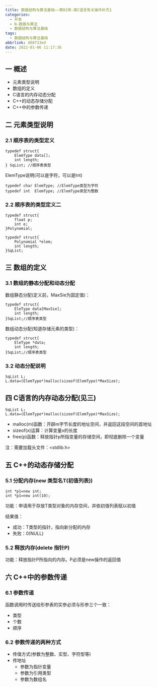```yaml
---
title: 数据结构与算法基础——第02周-类C语言有关操作补充1
categories:
  - 开发
  - N-数据与算法
  - 数据结构与算法基础
tags:
  - 数据结构与算法基础
abbrlink: d08733ed
date: 2022-01-06 11:17:36
---
```

## 一 概述

* 元素类型说明
* 数组的定义
* C语言的内存动态分配
* C++的动态存储分配
* C++中的参数传递

<!--more-->

## 二 元素类型说明

### 2.1 顺序表的类型定义

```
typedef struct{
	ElemType data[];
	int length;
} SqList; //顺序表类型
```

ElemType说明(可以是字符，可以是Int)

```
typedef char ElemType; //ElemType类型为字符
typedef int  ElemType; //ElemType类型为整数
```

### 2.2 顺序表的类型定义二

```
typedef struct{
	float p;
	int e;
}Polynomial;

typedef struct{
	Polynomial *elem;
	int length;
}SqList;
```

## 三 数组的定义

### 3.1 数组的静态分配和动态分配

数组静态分配(定义前，MaxSie为固定值)：

```
typedef struct{
	EleType data[MaxSie];
	int length;
}SqList;//顺序表类型
```

数组动态分配(知道存储元素的类型)：

```
typedef struct{
	EleType *data;
	int length;
}SqList;//顺序表类型
```

### 3.2 动态分配说明

```
SqList L;
L.data=(ElemType*)malloc(sizeof(ElemType)*MaxSize);
```

## 四 C语言的内存动态分配(见三)

```
SqList L;
L.data=(ElemType*)malloc(sizeof(ElemType)*MaxSize);
```

* malloc(m)函数：开辟m字节长度的地址空间，并返回这段空间的首地址
* sizeof(x)运算：计算变量x的长度
* free(p)函数：释放指针p所指变量的存储空间，即彻底删除一个变量

注：需要加载头文件：\<stdlib.h>

## 五 C++的动态存储分配

### 5.1 分配内存(new 类型名T(初值列表))

```
int *p1=new int;
int *p1=new int(10);
```

功能：申请用于存放T类型对象的内存空间，并依初值列表赋以初值

结果值：

* 成功：T类型的指针，指向新分配的内存
* 失败：0(NULL)

### 5.2 释放内存(delete 指针P)

功能：释放指针P所指向的内存。P必须是new操作的返回值

## 六 C++中的参数传递

### 6.1 参数传递

函数调用时传送给形参表的实参必须与形参三个一致：

* 类型
* 个数
* 顺序

### 6.2 参数传递的两种方式

* 传值方式(参数为整数、实型、字符型等)
* 传地址
  - 参数为指针变量
  - 参数为引用类型
  - 参数为数组名